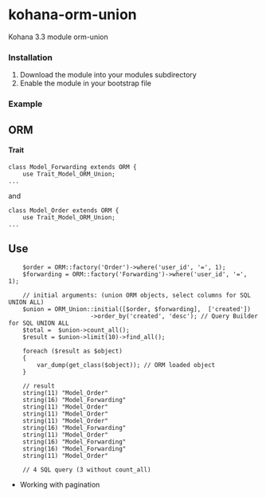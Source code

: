 kohana-orm-union
================

Kohana 3.3 module orm-union 

### Installation

1. Download the module into your modules subdirectory
2. Enable the module in your bootstrap file

### Example

## ORM

#### Trait

    class Model_Forwarding extends ORM {
        use Trait_Model_ORM_Union;
    ...

and 

    class Model_Order extends ORM {
        use Trait_Model_ORM_Union;
    ...

## Use

        $order = ORM::factory('Order')->where('user_id', '=', 1);
        $forwarding = ORM::factory('Forwarding')->where('user_id', '=', 1);
        
        // initial arguments: (union ORM objects, select columns for SQL UNION ALL)
        $union = ORM_Union::initial([$order, $forwarding],  ['created'])
                           ->order_by('created', 'desc'); // Query Builder for SQL UNION ALL
        $total =  $union->count_all();
        $result = $union->limit(10)->find_all();
        
        foreach ($result as $object)
        {
            var_dump(get_class($object)); // ORM loaded object
        }

        // result
        string(11) "Model_Order"
        string(16) "Model_Forwarding"
        string(11) "Model_Order"
        string(11) "Model_Order"
        string(11) "Model_Order"
        string(16) "Model_Forwarding"
        string(11) "Model_Order"
        string(16) "Model_Forwarding"
        string(16) "Model_Forwarding"
        string(11) "Model_Order"

        // 4 SQL query (3 without count_all)
 
* Working with pagination
